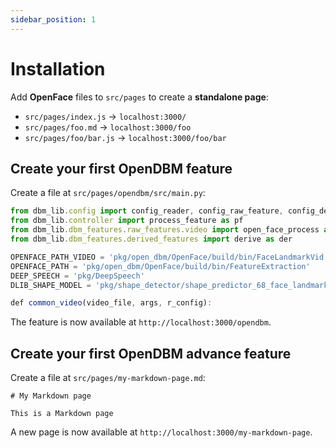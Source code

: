 ```yaml
---
sidebar_position: 1
---
```


# Installation

Add **OpenFace** files to `src/pages` to create a **standalone page**:

- `src/pages/index.js` -> `localhost:3000/`
- `src/pages/foo.md` -> `localhost:3000/foo`
- `src/pages/foo/bar.js` -> `localhost:3000/foo/bar`

## Create your first OpenDBM feature

Create a file at `src/pages/opendbm/src/main.py`:

```jsx title="src/pages/opendbm/src/main.py"
from dbm_lib.config import config_reader, config_raw_feature, config_derive_feature
from dbm_lib.controller import process_feature as pf
from dbm_lib.dbm_features.raw_features.video import open_face_process as of
from dbm_lib.dbm_features.derived_features import derive as der

OPENFACE_PATH_VIDEO = 'pkg/open_dbm/OpenFace/build/bin/FaceLandmarkVid'
OPENFACE_PATH = 'pkg/open_dbm/OpenFace/build/bin/FeatureExtraction'
DEEP_SPEECH = 'pkg/DeepSpeech'
DLIB_SHAPE_MODEL = 'pkg/shape_detector/shape_predictor_68_face_landmarks.dat'

def common_video(video_file, args, r_config):
```

The feature is now available at `http://localhost:3000/opendbm`.

## Create your first OpenDBM advance feature

Create a file at `src/pages/my-markdown-page.md`:

```mdx title="src/pages/my-markdown-page.md"
# My Markdown page

This is a Markdown page
```

A new page is now available at `http://localhost:3000/my-markdown-page`.
